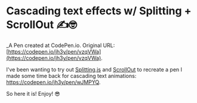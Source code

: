 # Cascading text effects w/ Splitting + ScrollOut ✍️🤓
 _A Pen created at CodePen.io. Original URL: [https://codepen.io/jh3y/pen/vzqVWa](https://codepen.io/jh3y/pen/vzqVWa).

 I've been wanting to try out [Splitting.js](https://splitting.js.org/) and [ScrollOut](https://scroll-out.github.io/) to recreate a pen I made some time back for cascading text animations: https://codepen.io/jh3y/pen/wJMPYQ.

So here it is! Enjoy! 😎